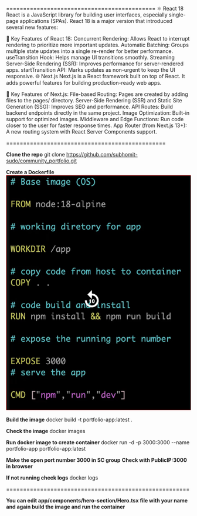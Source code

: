============================================
⚛️ React 18
React is a JavaScript library for building user interfaces, especially single-page applications (SPAs). React 18 is a major version that introduced several new features:

🔑 Key Features of React 18:
Concurrent Rendering: Allows React to interrupt rendering to prioritize more important updates.
Automatic Batching: Groups multiple state updates into a single re-render for better performance.
useTransition Hook: Helps manage UI transitions smoothly.
Streaming Server-Side Rendering (SSR): Improves performance for server-rendered apps.
startTransition API: Marks updates as non-urgent to keep the UI responsive.
🌐 Next.js
Next.js is a React framework built on top of React. It adds powerful features for building production-ready web apps.

🚀 Key Features of Next.js:
File-based Routing: Pages are created by adding files to the pages/ directory.
Server-Side Rendering (SSR) and Static Site Generation (SSG): Improves SEO and performance.
API Routes: Build backend endpoints directly in the same project.
Image Optimization: Built-in support for optimized images.
Middleware and Edge Functions: Run code closer to the user for faster response times.
App Router (from Next.js 13+): A new routing system with React Server Components support.

===============================================


**Clone the repo**
git clone https://github.com/subhomit-sudo/community_portfolio.git


**Create a Dockerfile**
![alt text](image-17.png)


**Build the image**
docker build -t portfolio-app:latest .

**Check the image**
docker images

**Run docker image to create container**
docker run -d -p 3000:3000 --name portfolio-app portfolio-app:latest


**Make the open port number 3000 in SC group**
**Check with PublicIP:3000 in browser**

**If not running check logs**
docker logs <containerID>


======================================================

**You can edit app/components/hero-section/Hero.tsx file with your name and again build the image and run the container**

